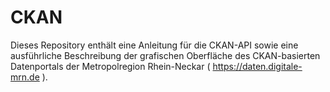 # CKAN

Dieses Repository enthält eine Anleitung für die CKAN-API sowie eine ausführliche Beschreibung der grafischen Oberfläche des CKAN-basierten Datenportals der Metropolregion Rhein-Neckar ( https://daten.digitale-mrn.de ).
